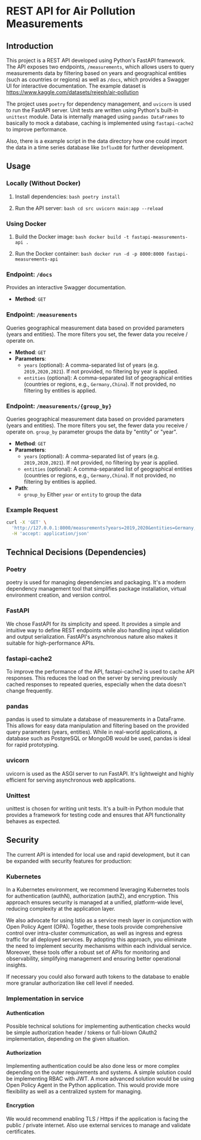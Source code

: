 # REST API for Air Pollution Measurements

## Introduction

This project is a REST API developed using Python's FastAPI framework. The API exposes two endpoints, `/measurements`, which allows users to query measurements data by filtering based on years and geographical entities (such as countries or regions) as well as `/docs`, which provides a Swagger UI for interactive documentation.
The example dataset is <https://www.kaggle.com/datasets/rejeph/air-pollution>

The project uses `poetry` for dependency management, and `uvicorn` is used to run the FastAPI server. Unit tests are written using Python's built-in `unittest` module.
Data is internally managed using `pandas DataFrames` to basically to mock a database, caching is implemented using `fastapi-cache2` to improve performance.

Also, there is a example script in the data directory how one could import the data in a time series database like `InfluxDB` for further development.

## Usage

### Locally (Without Docker)

1. Install dependencies:
        ```bash
          poetry install
        ```

2. Run the API server:
        ```bash
        cd src
        uvicorn main:app --reload
        ```

### Using Docker

1. Build the Docker image:
        ```bash
        docker build -t fastapi-measurements-api .
        ```

2. Run the Docker container:
        ```bash
        docker run -d -p 8000:8000 fastapi-measurements-api
        ```

### Endpoint: `/docs`

Provides an interactive Swagger documentation.

- **Method**: `GET`

### Endpoint: `/measurements`

Queries geographical measurement data based on provided parameters (years and entities). The more filters you set, the fewer data you receive / operate on.

- **Method**: `GET`
- **Parameters**:
  - `years` (optional): A comma-separated list of years (e.g. `2019,2020,2021`). If not provided, no filtering by year is applied.
  - `entities` (optional): A comma-separated list of geographical entities (countries or regions, e.g., `Germany,China`). If not provided, no filtering by entities is applied.

### Endpoint: `/measurements/{group_by}`

Queries geographical measurement data based on provided parameters (years and entities). The more filters you set, the fewer data you receive / operate on.
`group_by` parameter groups the data by "entity" or "year".

- **Method**: `GET`
- **Parameters**:
  - `years` (optional): A comma-separated list of years (e.g. `2019,2020,2021`). If not provided, no filtering by year is applied.
  - `entities` (optional): A comma-separated list of geographical entities (countries or regions, e.g., `Germany,China`). If not provided, no filtering by entities is applied.
- **Path**:
  - `group_by` Either `year` or `entity` to group the data

### Example Request

```bash
curl -X 'GET' \
  'http://127.0.0.1:8000/measurements?years=2019,2020&entities=Germany,China' \
  -H 'accept: application/json'
```

## Technical Decisions (Dependencies)

### Poetry

poetry is used for managing dependencies and packaging. It's a modern dependency management tool that simplifies package installation, virtual environment creation, and version control.

### FastAPI

We chose FastAPI for its simplicity and speed. It provides a simple and intuitive way to define REST endpoints while also handling input validation and output serialization. FastAPI's asynchronous nature also makes it suitable for high-performance APIs.

### fastapi-cache2

To improve the performance of the API, fastapi-cache2 is used to cache API responses. This reduces the load on the server by serving previously cached responses to repeated queries, especially when the data doesn't change frequently.

### pandas

pandas is used to simulate a database of measurements in a DataFrame. This allows for easy data manipulation and filtering based on the provided query parameters (years, entities). While in real-world applications, a database such as PostgreSQL or MongoDB would be used, pandas is ideal for rapid prototyping.

### uvicorn

uvicorn is used as the ASGI server to run FastAPI. It's lightweight and highly efficient for serving asynchronous web applications.

### Unittest

unittest is chosen for writing unit tests. It's a built-in Python module that provides a framework for testing code and ensures that API functionality behaves as expected.

## Security

The current API is intended for local use and rapid development, but it can be expanded with security features for production:

### Kubernetes

In a Kubernetes environment, we recommend leveraging Kubernetes tools for authentication (authN), authorization (authZ), and encryption. 
This approach ensures security is managed at a unified, platform-wide level, reducing complexity at the application layer.

We also advocate for using Istio as a service mesh layer in conjunction with Open Policy Agent (OPA). 
Together, these tools provide comprehensive control over intra-cluster communication, as well as ingress and egress traffic for all deployed services. 
By adopting this approach, you eliminate the need to implement security mechanisms within each individual service. 
Moreover, these tools offer a robust set of APIs for monitoring and observability, simplifying management and ensuring better operational insights.

If necessary you could also forward auth tokens to the database to enable more granular authorization like cell level if needed.  

### Implementation in service

#### Authentication

Possible technical solutions for implementing authentication checks would be simple authorization header / tokens or full-blown OAuth2 implementation, depending on the given situation.

#### Authorization

Implementing authentication could be also done less or more complex depending on the outer requirements and systems. A simple solution could be implementing RBAC with JWT. 
A more advanced solution would be using Open Policy Agent in the Python application. This would provide more flexibility as well as a centralized system for managing.

#### Encryption

We would recommend enabling TLS / Https if the application is facing the public / private internet. Also use external services to manage and validate certificates.
